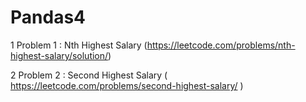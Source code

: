 # Pandas4

1 Problem 1 : Nth Highest Salary (https://leetcode.com/problems/nth-highest-salary/solution/)

2 Problem 2 : Second Highest Salary ( https://leetcode.com/problems/second-highest-salary/ )



